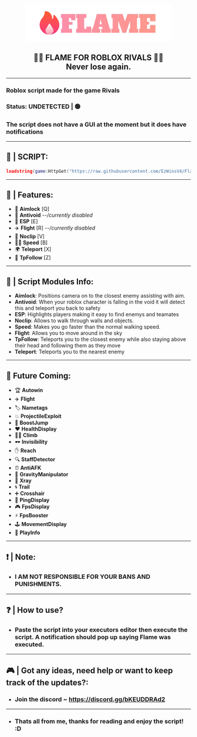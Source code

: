 <p align="center">
  <picture>
    <source media="(prefers-color-scheme: dark)" srcset="./Images/FlameLogoGradient.png">
    <source media="(prefers-color-scheme: light)" srcset="./Images/FlameLogoBlack.png">
    <img alt="flame logo" src="./Images/FlameLogoGradient.png">
  </picture>
</p>
<h2 align="center">
  🎯🔫 FLAME FOR ROBLOX RIVALS 🔫🎯
  <br/>
  Never lose again.
</h2>

-----------------
### Roblox script made for the game Rivals
### Status: UNDETECTED | 🟢
### The script does not have a GUI at the moment but it does have notifications
-----------------
## 📜 | SCRIPT: 
```lua
loadstring(game:HttpGet("https://raw.githubusercontent.com/EzWinsV4/FlameForRobloxRivals/refs/heads/main/Main.lua", true))()
```
-----------------
## 📰 | Features:
- 🎯 **Aimlock** [Q]
- 🚫 **Antivoid** *--/currently disabled*
- 👀 **ESP** [E]
- ✈️ **Flight** [R] *--/currently disabled*
- 🚪 **Noclip** [V]
- 🏃‍♂️ **Speed** [B]
- 🌍 **Teleport** [X]
- 📍 **TpFollow** [Z]
-----------------
## 📰 | Script Modules Info:
- **Aimlock**:  Positions camera on to the closest enemy assisting with aim.
- **Antivoid**:  When your roblox character is falling in the void it will detect this and teleport you back to safety
- **ESP**:  Highlights players making it easy to find enemys and teamates
- **Noclip**:  Allows to walk through walls and objects.
- **Speed**:  Makes you go faster than the normal walking speed.
- **Flight**:  Allows you to move around in the sky
- **TpFollow**:  Teleports you to the closest enemy while also staying above their head and following them as they move
- **Teleport**:  Teleports you to the nearest enemy
-----------------
## 🔮 Future Coming:
- 🏆 **Autowin**
- ✈️ **Flight**
- 🏷️ **Nametags**
- 💥 **ProjectileExploit**
- 🚀 **BoostJump**
- ❤️ **HealthDisplay**
- 🧗‍♂️ **Climb**
- 🕶️ **Invisibility**
- ✋ **Reach**
- 🔍 **StaffDetector**
- ⏰ **AntiAFK**
- 🌌 **GravityManipulator**
- 🧊 **Xray**
- 🌀 **Trail**
- ➕ **Crosshair**
- 📡 **PingDisplay**
- 🎮 **FpsDisplay**
- ⚡ **FpsBooster**
- 🕹️ **MovementDisplay**
- 🎵 **PlayInfo**
-----------------
## ❗ | Note:
- ### I AM NOT RESPONSIBLE FOR YOUR BANS AND PUNISHMENTS.
-----------------
## ❓ | How to use?
- ### Paste the script into your executors editor then execute the script. A notification should pop up saying Flame was executed.
-----------------
## 🎮 | Got any ideas, need help or want to keep track of the updates?:
- ### Join the discord ~ https://discord.gg/bKEUDDRAd2
-----------------
- ### Thats all from me, thanks for reading and enjoy the script! :D
